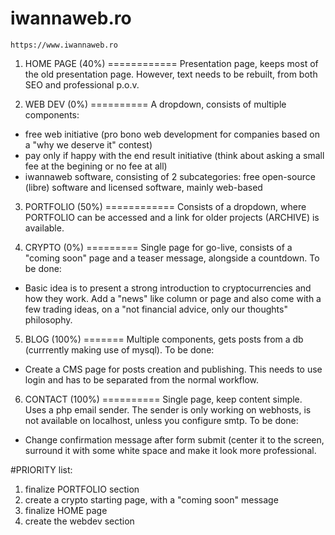 iwannaweb.ro
============
`https://www.iwannaweb.ro`

1) HOME PAGE (40%)
============
Presentation page, keeps most of the old presentation page. However, text needs to be rebuilt, from both SEO and professional p.o.v.

2) WEB DEV (0%)
==========
A dropdown, consists of multiple components:
- free web initiative (pro bono web development for companies based on a "why we deserve it" contest)
- pay only if happy with the end result initiative (think about asking a small fee at the begining or no fee at all)
- iwannaweb software, consisting of 2 subcategories: free open-source (libre) software and licensed software, mainly web-based


3) PORTFOLIO (50%)
============
Consists of a dropdown, where PORTFOLIO can be accessed and a link for older projects (ARCHIVE) is available.

4) CRYPTO (0%)
=========
Single page for go-live, consists of a "coming soon" page and a teaser message, alongside a countdown.
To be done:
- Basic idea is to present a strong introduction to cryptocurrencies and how they work. Add a "news" like column or page and also come with a few trading ideas, on a "not financial advice, only our thoughts" philosophy.

5) BLOG (100%)
=======
Multiple components, gets posts from a db (currrently making use of mysql).
To be done:
- Create a CMS page for posts creation and publishing. This needs to use login and has to be separated from the normal workflow. 

6) CONTACT (100%)
==========
Single page, keep content simple. Uses a php email sender. The sender is only working on webhosts, is not available on localhost, unless you configure smtp.
To be done: 
- Change confirmation message after form submit (center it to the screen, surround it with some white space and make it look more professional.

#PRIORITY list:
1) finalize PORTFOLIO section
2) create a crypto starting page, with a "coming soon" message
3) finalize HOME page
4) create the webdev section


